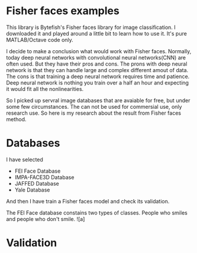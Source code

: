 # Fisher faces examples

This library is Bytefish's Fisher faces library for image classification. I downloaded it and played around a little bit to learn how to use it. It's pure MATLAB/Octave code only. 

I decide to make a conclusion what would work with Fisher faces. Normally, today deep neural networks with convolutional neural networks(CNN) are often used. But they have their pros and cons. The prons with deep neural network is that they can handle large and complex different amout of data. The cons is that training a deep neural network requires time and patience. Deep neural network is nothing you train over a half an hour and expecting it would fit all the nonlinearities.

So I picked up servral image databases that are avaiable for free, but under some few circumstances. The can not be used for commersial use, only research use. So here is my research about the result from Fisher faces method.

# Databases
I have selected

- FEI Face Database
- IMPA-FACE3D Database
- JAFFED Database
- Yale Database

And then I have train a Fisher faces model and check its validation.

The FEI Face database constains two types of classes. People who smiles and people who don't smile.
![a]


# Validation


